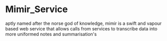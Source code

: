 # Mimir_Service
aptly named after the norse god of knowledge, mimir is a swift and vapour based web service that allows calls from services to transcribe data into more uniformed notes and summarisation's 
